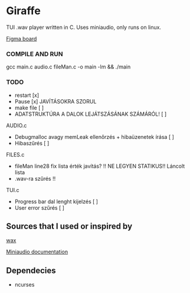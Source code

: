 # Giraffe

TUI .wav player written in C. 
Uses miniaudio, only runs on linux. 

[Figma board](https://www.figma.com/file/EsgDA7eSZUrgqkofuwwLih/Giraffe_board?type=whiteboard&node-id=0%3A1&t=zbLixc6FVzcbymoX-1)

### COMPILE AND RUN

gcc main.c audio.c fileMan.c -o main -lm && ./main


### TODO
- restart           [x]
- Pause             [x] JAVÍTÁSOKRA SZORUL
- make file         [ ]
- ADATSTRUKTÚRA A DALOK LEJÁTSZÁSÁNAK SZÁMÁRÓL! [ ]

AUDIO.c
- Debugmalloc avagy memLeak ellenőrzés + hibaüzenetek írása [ ]
- Hibaszűrés                                                [ ]

FILES.c 
  - fileMan line28 fix lista érték javítás? !! NE LEGYEN STATIKUS!! Láncolt lista
  - .wav-ra szűrés !! 

TUI.c
- Progress bar dal lenght kijelzés  [ ]
- User error szűrés                 [ ]


## Sources that I used or inspired by
[wax](https://github.com/znschaffer/wax/tree/main)

[Miniaudio documentation](https://miniaud.io/docs/manual/index.html)

## Dependecies
- ncurses
